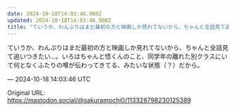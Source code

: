 ```yaml
---
date: 2024-10-18T14:03:46.900Z
updated: 2024-10-18T14:03:46.900Z
title: "ていうか、わんぷりはまだ最初の方と映画しか見れてないから、ちゃんと全話見て追いつ[...]"
---
```


<p>ていうか、わんぷりはまだ最初の方と映画しか見れてないから、ちゃんと全話見て追いつきたい…。いろはちゃんと悟くんのこと、同学年の離れた別クラスにいて何となくふたりの噂が伝わってきてる、みたいな状態（？）だから。</p>

&mdash; 2024-10-18 14:03:46 UTC

Original URL: https://mastodon.social/@sakuramochi0/113328798230125389
